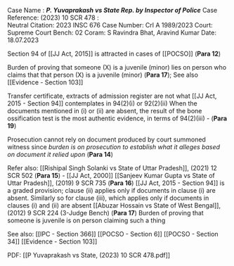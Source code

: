 Case Name : ***P. Yuvaprakash vs State Rep. by Inspector of Police***
Case Reference: (2023) 10 SCR 478 :  
Neutral Citation: 2023 INSC 676
Case Number: Crl A 1989/2023
Court: Supreme Court
Bench: 02
Coram: S Ravindra Bhat, Aravind Kumar
Date: 18.07.2023

Section 94 of [[JJ Act, 2015]] is attracted in cases of [[POCSO]] (**Para 12**)

Burden of proving that someone (X) is a juvenile (minor) lies on person who claims that that person (X) is a juvenile (minor) (**Para 17**); See also [[Evidence - Section 103]]

Transfer certificate, extracts of admission register are not what [[JJ Act, 2015 - Section 94]] contemplates in 94(2)(i) or 92(2)(ii)
	When the documents mentioned in (i) or (ii) are absent, the result of the bone ossification test is the most authentic evidence, in terms of 94(2)(iii) - (**Para 19**)

Prosecution cannot rely on document produced by court summoned witness since *burden is on prosecution to establish what it alleges based on document it relied upon* (**Para 14**)

Refer also:
[[Rishipal Singh Solanki vs State of Uttar Pradesh]], (2021) 12 SCR 502 (**Para 15**) - [[JJ Act, 2000]]
[[Sanjeev Kumar Gupta vs State of Uttar Pradesh]], (2019) 9 SCR 735 (**Para 16**)
	[[JJ Act, 2015 - Section 94]] is a graded provision; clause (ii) applies only if documents in clause (i) are absent. Similarly so for clause (iii), which applies only if documents in clauses (i) and (ii) are absent
[[Abuzar Hossain vs State of West Bengal]], (2012) 9 SCR 224 (3-Judge Bench) (**Para 17**)
	Burden of proving that someone is juvenile is on person claiming such a thing

See also:
[[IPC - Section 366]]
[[POCSO - Section 6]]
[[POCSO - Section 34]]
[[Evidence - Section 103]]


PDF:
[[P Yuvaprakash vs State, (2023) 10 SCR 478.pdf]]